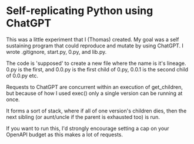 # Self-replicating Python using ChatGPT

This was a little experiment that I (Thomas) created. 
My goal was a self sustaining program that could reproduce and mutate by using ChatGPT.
I wrote .gitignore, start.py, 0.py, and lib.py.

The code is 'supposed' to create a new file where the name is it's lineage.
0.py is the first, and 0.0.py is the first child of 0.py, 0.0.1 is the second child of 0.0.py etc.

Requests to ChatGPT are concurrent within an execution of get_children, but because of how I used exec() only a single version can be running at once.

It forms a sort of stack, where if all of one version's children dies, then the next sibling (or aunt/uncle if the parent is exhausted too) is run. 

If you want to run this, I'd strongly encourage setting a cap on your OpenAPI budget as this makes a lot of requests.
